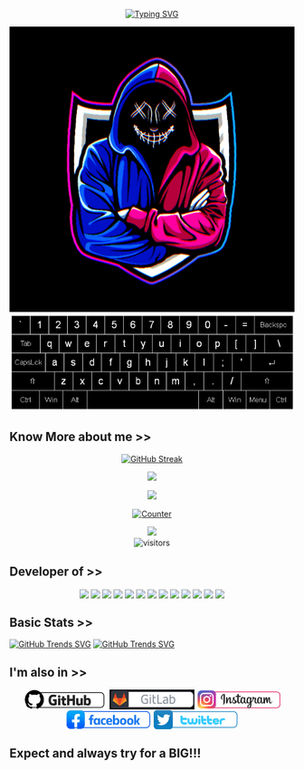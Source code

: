 <p align="center">
<a href="https://git.io/typing-svg"><img src="https://readme-typing-svg.demolab.com?font=Fira+Code&size=40&pause=1000&color=F70396&center=true&vCenter=true&random=false&width=525&lines=I'm+ALYGNT;I'm+a+LIMITED+EDITION" alt="Typing SVG" /></a>
</p>

<link rel="icon" type="image/x-icon" href="https://rdxlr.github.io/logo/favicon.ico">

<p align="center">
<img src="https://raw.githubusercontent.com/Alygnt/Alygnt/main/IMG/rdxlr_logo_gif.gif">
<img src="https://raw.githubusercontent.com/Alygnt/Alygnt/main/IMG/keyboard.gif">
</p>

## Know More about me >>

<p align="center">
<a href="https://git.io/streak-stats"><img src="https://streak-stats.demolab.com?user=Alygnt&theme=radical" alt="GitHub Streak" /></a>
</p>

<p align="center">
<img src="https://github-readme-stats.vercel.app/api?username=Alygnt&show_icons=true&theme=radical">
</p>

<p align="center">
<a href="https://github.com/Alygnt"><img width=550 src="https://github-profile-trophy.vercel.app/?username=Alygnt&theme=dracula&no-frame=true&title=Followers,Stars,Commit,Repository,Issues"/></a>
</p>

<p align="center">
<a href="https://github.com/Alygnt"><img height="25" title="Counter" src="https://komarev.com/ghpvc/?username=rdxlr&color=blueviolet&style=flat-square"></a>
</p>

<p align="center">
<a href="https://hits.seeyoufarm.com"><img src="https://hits.seeyoufarm.com/api/count/incr/badge.svg?url=https%3A%2F%2Fgithub.com%2FRDXLR&count_bg=%2379C83D&title_bg=%23555555&icon=&icon_color=%23E7E7E7&title=hits&edge_flat=true"/></a>
<br>
<img align="center" alt="visitors" src="https://visitor-badge.glitch.me/badge?page_id=RDXLR-admin&style=flat-square" />
</p>

## Developer of >>

<p align="center">
<a href="https://github.com/Alygnt/NPhisher" ><img align="center" src="https://github-readme-stats.vercel.app/api/pin/?username=Alygnt&repo=NPhisher&theme=radical"></a>
<a href="https://github.com/Alygnt/LPhisher" ><img align="center" src="https://github-readme-stats.vercel.app/api/pin/?username=Alygnt&repo=LPhisher&theme=radical"></a>
<a href="https://github.com/Alygnt/LPhisher" ><img align="center" src="https://github-readme-stats.vercel.app/api/pin/?username=Alygnt&repo=HPhisher&theme=radical"></a>
<a href="https://github.com/Alygnt/Tunneler" ><img align="center" src="https://github-readme-stats.vercel.app/api/pin/?username=Alygnt&repo=Tunneler&theme=radical"></a>
<a href="https://github.com/Alygnt/Metasploit-Termux" ><img align="center" src="https://github-readme-stats.vercel.app/api/pin/?username=Alygnt&repo=Metasploit-Termux&theme=radical"></a>
<a href="https://github.com/Alygnt/Nethunter-Termux" ><img align="center" src="https://github-readme-stats.vercel.app/api/pin/?username=Alygnt&repo=Nethunter-Termux&theme=radical"></a>
<a href="https://github.com/Alygnt/Webgoat-Termux" ><img align="center" src="https://github-readme-stats.vercel.app/api/pin/?username=Alygnt&repo=Webgoat-Termux&theme=radical"></a>
<a href="https://github.com/Alygnt/Ubuntu-Termux" ><img align="center" src="https://github-readme-stats.vercel.app/api/pin/?username=Alygnt&repo=Ubuntu-Termux&theme=radical"></a>
<a href="https://github.com/Alygnt/fl00d-wifi" ><img align="center" src="https://github-readme-stats.vercel.app/api/pin/?username=Alygnt&repo=fl00d-wifi&theme=radical"></a>
<a href="https://github.com/Alygnt/Forward-SMS" ><img align="center" src="https://github-readme-stats.vercel.app/api/pin/?username=Alygnt&repo=Forward-SMS&theme=radical"></a>
<a href="https://github.com/Alygnt/Mailogger" ><img align="center" src="https://github-readme-stats.vercel.app/api/pin/?username=Alygnt&repo=Mailogger&theme=radical"></a>
<a href="https://github.com/Alygnt/plit" ><img align="center" src="https://github-readme-stats.vercel.app/api/pin/?username=Alygnt&repo=PLIT&theme=radical"></a>
<a href="https://github.com/Alygnt/MSF-payload-autostart" ><img align="center" src="https://github-readme-stats.vercel.app/api/pin/?username=Alygnt&repo=MSF-payload-autostart&theme=radical"></a>
</p>
 
## Basic Stats >>
[![GitHub Trends SVG](https://api.githubtrends.io/user/svg/Alygnt/langs?time_range=one_year&theme=synthwaves)](https://githubtrends.io)
[![GitHub Trends SVG](https://api.githubtrends.io/user/svg/Alygnt/repos?time_range=one_year&theme=synthwaves)](https://githubtrends.io)

## I'm also in >>
<p align="center">
<a href="https://github.com/Alygnt" ><img align="center" src="https://raw.githubusercontent.com/Alygnt/alygnt.github.io/main/socialmedia/pics/github.png" width="150"></a>
<a href="https://gitlab.com/Alygnt" ><img align="center" src="https://raw.githubusercontent.com/Alygnt/alygnt.github.io/main/socialmedia/pics/gitlab.png" width="150"></a>
<a href="https://instagram.com/mralygnt" ><img align="center" src="https://raw.githubusercontent.com/Alygnt/alygnt.github.io/main/socialmedia/pics/instagram.png" width="150"></a>
<a href="https://www.facebook.com/profile.php?id=61552517980412" ><img align="center" src="https://raw.githubusercontent.com/Alygnt/alygnt.github.io/main/socialmedia/pics/facebook.png"  width="150"></a>
<a href="https://twitter.com/alygnt" ><img align="center" src="https://raw.githubusercontent.com/Alygnt/alygnt.github.io/main/socialmedia/pics/twitter.png"  width="150"></a>
</p>

## Expect and always try for a BIG!!!
